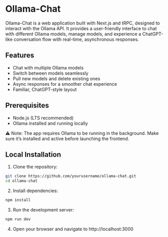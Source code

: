 # Ollama-Chat

Ollama-Chat is a web application built with Next.js and tRPC, designed to interact with the Ollama API. It provides a user-friendly interface to chat with different Ollama models, manage models, and experience a ChatGPT-like conversation flow with real-time, asynchronous responses.

## Features
- Chat with multiple Ollama models
- Switch between models seamlessly
- Pull new models and delete existing ones
- Async responses for a smoother chat experience
- Familiar, ChatGPT-style layout

## Prerequisites
- Node.js (LTS recommended)
- Ollama installed and running locally

⚠️ Note: The app requires Ollama to be running in the background. Make sure it’s installed and active before launching the frontend.

## Local Installation
1. Clone the repository:
```bash
git clone https://github.com/yourusername/ollama-chat.git
cd ollama-chat
```
2. Install dependencies:
```bash
npm install
```
3. Run the development server:
```bash
npm run dev
```
4. Open your browser and navigate to http://localhost:3000
